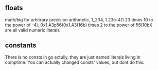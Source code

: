 ## floats

math/big for arbitrary precision arithmetic,
1_234, 
1.23e-4(1.23 times 10 to the power of -4), 
0x1.A3p56(0x1.A3(16b) times 2 to the power of 56(10b)) are all valid numeric literals

## constants

There is no consts in go actully, they are just named literals living in comptime. You can actually changed consts' values, but dont do this.
